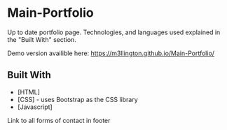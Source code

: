 # Main-Portfolio

Up to date portfolio page. Technologies, and languages used explained in the "Built With" section. 

Demo version availible here: https://m3llington.github.io/Main-Portfolio/

## Built With

* [HTML]
* [CSS] - uses Bootstrap as the CSS library
* [Javascript]


Link to all forms of contact in footer

